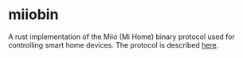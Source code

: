 # miiobin
A rust implementation of the Miio (Mi Home) binary protocol used for controlling smart home devices.
The protocol is described [here](https://github.com/OpenMiHome/mihome-binary-protocol/blob/master/doc/PROTOCOL.md).
